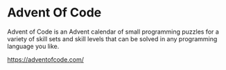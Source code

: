 # Advent Of Code
Advent of Code is an Advent calendar of small programming puzzles for a variety of skill sets and skill levels that can be solved in any programming language you like.

https://adventofcode.com/
